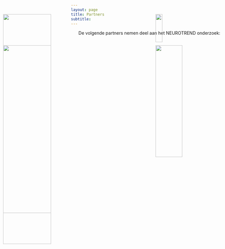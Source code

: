 ```yaml
---
layout: page
title: Partners
subtitle:
---
```


<div align = "center"> 
<p>
De volgende partners nemen deel aan het NEUROTREND onderzoek:
<br>
<br>
<br>
<br>
<br>
<br>
<br>
<br>
<br>
<br>
<br>
<br>
<br>
</p>
</div>


<img src="{{ 'img/tuelogo.png' | relative_url }}"  style="position:absolute; left:10px; top:100px; width:40%" />
<img src="{{ 'img/philipslogo.png' | relative_url }}"  style="position:absolute; left:500px; top:100px; width:15%" />
<img src="{{ 'img/kempenhaeghelogo.png' | relative_url }}"   style="position:absolute; left:10px; top:200px; width:40%" />
<img src="{{ 'img/eindhovenenginelogo.png' | relative_url }}"  style="position:absolute; left:500px; top:200px; width:30%" />

